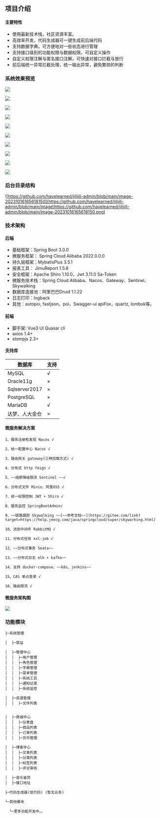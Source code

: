 ## 项目介绍

#### 主要特性

- 使用最新技术栈，社区资源丰富。
- 高效率开发，代码生成器可一键生成前后端代码
- 支持数据字典，可方便地对一些状态进行管理
- 支持接口级别的功能权限与数据权限，可自定义操作
- 自定义权限注解与匿名接口注解，可快速对接口拦截与放行
- 前后端统一异常拦截处理，统一输出异常，避免繁琐的判断

### 系统效果预览

![](https://github.com/havelearned/jilijili-admin/blob/main/image\Snipaste_2023-10-16_17-20-59.png)



![](https://github.com/havelearned/jilijili-admin/blob/main/image\Snipaste_2023-10-16_17-25-00.png)

![](https://github.com/havelearned/jilijili-admin/blob/main/image\Snipaste_2023-10-16_17-25-36.png)

![](https://github.com/havelearned/jilijili-admin/blob/main/image\Snipaste_2023-10-16_17-25-136.png)

![](https://github.com/havelearned/jilijili-admin/blob/main/image\Snipaste_2023-10-16_17-27-25.png)

![](https://github.com/havelearned/jilijili-admin/blob/main/image\Snipaste_2023-10-16_17-28-19.png)

![](https://github.com/havelearned/jilijili-admin/blob/main/image\Snipaste_2023-10-16_17-28-52.png)

![](https://github.com/havelearned/jilijili-admin/blob/main/image\Snipaste_2023-10-16_17-29-44.png)

![](https://github.com/havelearned/jilijili-admin/blob/main/image\https://github.com/havelearned/jilijili-admin/blob/main/image-20231016173033389.png)

![](https://github.com/havelearned/jilijili-admin/blob/main/image\Snipaste_2023-10-16_17-31-16.png)

### 后台目录结构

![https://github.com/havelearned/jilijili-admin/blob/main/image-20231016165618150](https://github.com/havelearned/jilijili-admin/blob/main/image\https://github.com/havelearned/jilijili-admin/blob/main/image-20231016165618150.png)

### 技术架构

#### 后端

- 基础框架：Spring Boot 3.0.0
- 微服务框架： Spring Cloud Alibaba 2022.0.0.0
- 持久层框架：MybatisPlus 3.5.1
- 报表工具： JimuReport 1.5.8
- 安全框架：Apache Shiro 1.10.0，Jwt 3.11.0 Sa-Token
- 微服务技术栈：Spring Cloud Alibaba、Nacos、Gateway、Sentinel、Skywalking
- 数据库连接池：阿里巴巴Druid 1.1.22
- 日志打印：logback
- 其他：autopoi, fastjson，poi，Swagger-ui apiFox，quartz, lombok等。

#### 前端

- 脚手架: Vue3 UI Quasar cli
- axios 1.4+
- stompjs 2.3+

#### 支持库

| 数据库         | 支持 |
| -------------- | ---- |
| MySQL          | √    |
| Oracle11g      | ×    |
| Sqlserver2017  | ×    |
| PostgreSQL     | ×    |
| MariaDB        | √    |
| 达梦、人大金仓 | ×    |

#### 微服务解决方案

```
1、服务注册和发现 Nacos √

2、统一配置中心 Nacos √

3、路由网关 gateway(三种加载方式) √

4、分布式 http feign √

5、~~熔断降级限流 Sentinel ~~√

6、分布式文件 Minio、阿里OSS √

7、统一权限控制 JWT + Shiro √

8、服务监控 SpringBootAdmin√

9、~~链路跟踪 Skywalking ~~[~~参考文档~~](https://gitee.com/link?target=https://help.jeecg.com/java/springcloud/super/skywarking.html)

10、消息中间件 RabbitMQ √

11、分布式任务 xxl-job √

12、~~分布式事务 Seata~~

13、~~分布式日志 elk + kafka~~

14、支持 docker-compose、~~k8s、jenkins~~

15、CAS 单点登录 √

16、路由限流 √
```

#### 微服务架构图

![](https://github.com/havelearned/jilijili-admin/blob/main/image\Snipaste_2023-10-16_17-19-03.png)



### 功能模块

```text
├─系统管理

│  ├─首站

│  ├─管理中心
│  │  ├─用户管理
│  │  ├─角色管理
│  │  ├─字典管理
│  │  ├─菜单管理
│  │  ├─系统工具
│  │  ├─通知记录
│  │  ├─系统监控

│  ├─资源管理
│  │  ├─文件列表


│  ├─商城中心
│  │  ├─仪表盘
│  │  ├─商品列表
│  │  ├─订单列表
│  │  ├─货币管理

│  ├─博客中心
│  │  ├─文章列表
│  │  ├─分类列表
│  │  ├─标签列表
│  │  ├─评论审核

│  ├─音乐鉴赏
│  ├─接口地址

├─代码生成器(低代码) (暂无业务)

└─其他模块

  └─更多功能开发中。。
```